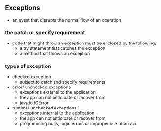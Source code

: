 ## Exceptions
- an event that disrupts the normal flow of an operation

### the catch or specify requirement
- code that might throw an exception must be enclosed by the following;
    - a try statement that catches the exception
    - a method that throws an exception

### types of exception
- checked exception
    - subject to catch and specify requirements
- error/ unchecked exceptions
    - exceptions external to the application
    - the app can not anticipate or recover from
    - java.io.IOError
- runtime/ unchecked exceptions
    - exceptions internal to the application
    - the app can not anticipate or recover from
    - programming bugs, logic errors or improper use of an api